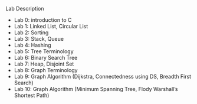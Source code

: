 Lab Description
- Lab 0: introduction to C
- Lab 1: Linked List, Circular List
- Lab 2: Sorting
- Lab 3: Stack, Queue
- Lab 4: Hashing
- Lab 5: Tree Terminology
- Lab 6: Binary Search Tree
- Lab 7: Heap, Disjoint Set
- Lab 8: Graph Terminology
- Lab 9: Graph Algorithm (Dijkstra, Connectedness using DS, Breadth First Search)
- Lab 10: Graph Algorithm (Minimum Spanning Tree, Flody Warshall’s Shortest Path)